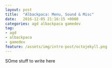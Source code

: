 ```yaml
---
layout: post
title:  "Albackpaca: Menu, Sound & Misc"
date:   2016-12-05 21:16:15 +0000
categories: agd albackpaca gamedev
tag:
- agd
- albackpaca
- gamedev
feature: /assets/img/intro-post/octojekyll.png
---
```


SOme stuff to write here

